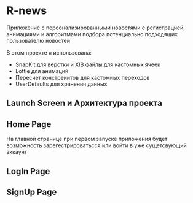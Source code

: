 # R-news
Приложение с персонализированными новостями с регистрацией, анимациями и алгоритмами подбора потенциально подходящих пользователю новостей

В этом проекте я использовала:
* SnapKit для верстки и XIB файлы для кастомных ячеек
* Lottie для анимаций 
* Пересчет констреинтов для кастомных переходов
* UserDefaults для хранения данных

## Launch Screen и Архитектура проекта


## Home Page

На главной странице при первом запуске приложения будет возможность зарегестрироватьсся или войти в уже сущетсвующий аккаунт


## LogIn Page



## SignUp Page
